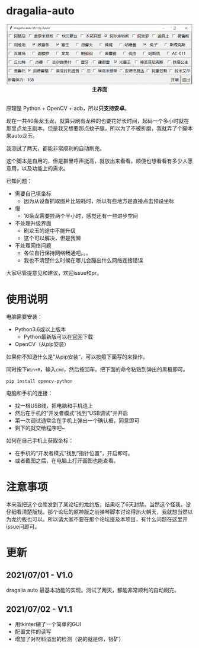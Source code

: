 # dragalia-auto

<p align="center">
  <img src="./_docs/img/mainwindow.png" alt="mainwindow" width="500"/>
  <br>
  <b>主界面</b>
  <br><br>
</p>

原理是 Python + OpenCV + adb，所以**只支持安卓**。

现在一共40条龙玉龙，就算只刷有龙种的也要花好长时间，起码一个多小时就在那里点龙玉副本。但是我又想要那点蚊子腿，所以为了不被折磨，我就弄了个脚本来auto龙玉。

我测试了两天，都能非常顺利的自动刷完。

这个脚本是自用的，但是群里呼声挺高，就放出来看看。顺便也想看看有多少人愿意用，以及功能上的需求。

已知问题：
* 需要自己填坐标
    * 因为从设备抓取图片比较耗时，所以有些地方是直接点击预设坐标
* 慢
    * 16条龙需要挂两个半小时，感觉还有一些进步空间
* 不处理升级界面
    * 刷龙玉的途中不能升级
    * 这个可以解决，但是我懒
* 不处理网络问题
    * 各位自行保持网络畅通吧。。。
    * 我也不清楚什么时候在哪儿会蹦出什么网络连接错误

大家尽管提意见和建议，欢迎issue和pr。

# 使用说明

电脑需要安装：
* Python3.6或以上版本
    * Python最新版可以在[官网](https://www.python.org/downloads/)下载
* OpenCV（从pip安装）

如果你不知道什么是“从pip安装”，可以按照下面写的来操作。

同时按下`Win+R`，输入`cmd`，然后按回车。把下面的命令粘贴到弹出的黑框即可。
```
pip install opencv-python
```

电脑和手机的连接：
* 找一根USB线，把电脑和手机连上
* 然后在手机的“开发者模式”找到“USB调试”并开启
* 第一次调试通常会在手机上弹出一个确认框，同意即可
* 剩下的就交给程序吧~

如何在自己手机上获取坐标：
* 在手机的“开发者模式”找到“指针位置”，开启即可。
* 或者截图之后，在电脑上打开画图也能查看。

# 注意事项

本来我把这个仓库发到了某论坛的龙约版，结果吃了6天封禁。当然这个怪我，没仔细看清楚版规。那个论坛的原神版之前弹琴脚本讨论得热火朝天，我就想当然以为龙约版也可以。所以请大家不要在那个论坛提及本项目，有什么问题在这里开issue问即可。

# 更新

## 2021/07/01 - V1.0

dragalia auto 最基本功能的实现。测试了两天，都能非常顺利的自动刷完。

## 2021/07/02 - V1.1

* 用tkinter糊了一个简单的GUI
* 配置文件的读写
* 增加了对材料溢出的检测（说的就是你，银矿）